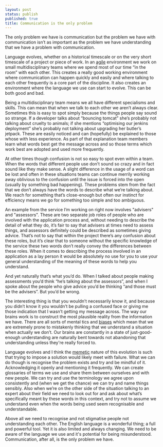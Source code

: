 ```yaml
---
layout: post
status: publish
published: true
title: Communication is the only problem
---
```

<p class="standfirst">The only problem we have is communication but the problem we have with communication isn’t as important as the problem we have understanding that we have a problem with communication.</p>

Language evolves, whether on a historical timescale or on the very short timescale of a project or piece of work. In an [agile](http://www.agilemanifesto.org/) environment we work on small multidisciplinary teams where we spend most of our time “in the room” with each other. This creates a really good working environment where communication can happen quickly and easily and where talking to each other frequently is a core part of the discipline. It also creates an environment where the language we use can start to evolve. This can be both good and bad.

Being a multidisciplinary team means we all have different specialisms and skills. This can mean that when we talk to each other we aren’t always clear. Sometimes this is easy to spot simply because the things people say sound so strange. If a developer talks about “bouncing tomcat” she’s probably not talking about cruelty to animals; if she mentions “optimising our jenkins deployment” she’s probably not talking about upgrading her butler’s jetpack. These are easily noticed and can (hopefully) be explained to those whose with less experience. As part of that explanation team members learn what words best get the message across and so those terms which work best are adopted and used more frequently.

At other times though confusion is not so easy to spot even within a team. When the words that different people use don’t sound so crazy and in fact sound like they make sense. A slight difference in the usage of a word can be lost and often in these situations teams can continue merrily working away oblivious to the confusion until the issue is forced into the open (usually by something bad happening). These problems stem from the fact that we don’t always have the words to describe what we’re talking about. We reach for something that’s close-enough but often our instinct for efficiency means we go for something too simple and too ambiguous.

An example from the service I’m working on right now involves "advisers" and "assessors". These are two separate job roles of people who are involved with the application process and, without needing to describe the detail of what they do, it’s fair to say that advisers at times need to assess things, and assessors definitely could be described as sometimes giving advice. That’s not to say that within the project there’s any confusion about these roles, but it’s clear that to someone without the specific knowledge of the service these two words don’t really convey the differences between these roles. When it comes to describing the process involved in an application as a lay person it would be absolutely no use for you to use your general understanding of the meaning of these words to help you understand.

And yet naturally that’s what you’d do. When I talked about people making assessments you’d think “he’s talking about the assessors”, and when I spoke about the people who give advice you’d be thinking “and those must be the advisers”. But you’d be wrong.

The interesting thing is that you wouldn’t necessarily know it, and because you didn’t know it you wouldn’t be pulling a confused face or giving me those indication that I wasn’t getting my message across. The way our brains work is to construct the most plausible reality from the information we have. There are all sorts of mental tics and [biases](https://en.wikipedia.org/wiki/Confirmation_bias) which mean that we are extremely prone to mistakenly thinking that we understand a situation when actually we don’t. Our brains are constantly in a state of just-good-enough understanding are naturally bent towards not abandoning that understanding unless they're really forced to.

Language evolves and I think the [memetic](https://en.wikipedia.org/wiki/Memetics) nature of this evolution is such that trying to impose a solution would likely meet with failure. What we can do though is recognise the problem exists and try and be mindful of it. Acknowledging it openly and mentioning it frequently. We can create glossaries of terms we use and share them between ourselves and with new people. We can try and use the terminology we agree upon consistently and (when we get the chance) we can try and name things sensibly. Also when we’re on the other side of the situation talking to an expert about their field we need to look out for and ask about what’s specifically meant by these words in this context, and try not to assume we understand even when the words being used seem recognisable and understandable.

Above all we need to recognise and not stigmatise people not understanding each other. The English language is a wonderful thing; a full and powerful tool. Yet it is also limited and always changing. We need to be aware of the language we use and it's potential for being misunderstood. Communication, after all, is the only problem we have.
